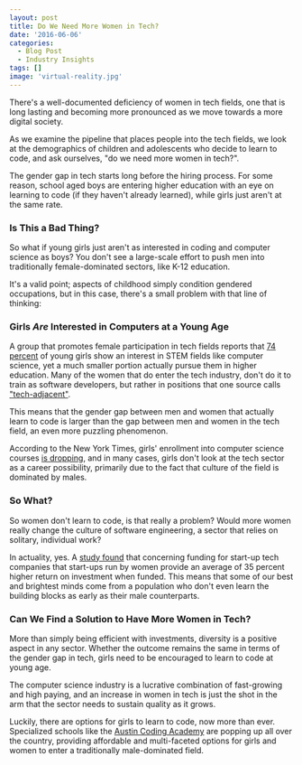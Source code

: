 ```yaml
---
layout: post
title: Do We Need More Women in Tech?
date: '2016-06-06'
categories:
  - Blog Post
  - Industry Insights
tags: []
image: 'virtual-reality.jpg'
---
```


There's a well-documented deficiency of women in tech fields, one that is long lasting and becoming more pronounced as we move towards a more digital society.

As we examine the pipeline that places people into the tech fields, we look at the demographics of children and adolescents who decide to learn to code, and ask ourselves, "do we need more women in tech?".



The gender gap in tech starts long before the hiring process. For some reason, school aged boys are entering higher education with an eye on learning to code (if they haven't already learned), while girls just aren't at the same rate.

### Is This a Bad Thing?


So what if young girls just aren't as interested in coding and computer science as boys? You don't see a large-scale effort to push men into traditionally female-dominated sectors, like K-12 education.



It's a valid point; aspects of childhood simply condition gendered occupations, but in this case, there's a small problem with that line of thinking:

### Girls _Are_ Interested in Computers at a Young Age


A group that promotes female participation in tech fields reports that [74 percent](http://techcrunch.com/2016/05/10/the-lack-of-women-in-tech-is-more-than-a-pipeline-problem/) of young girls show an interest in STEM fields like computer science, yet a much smaller portion actually pursue them in higher education. Many of the women that do enter the tech industry, don't do it to train as software developers, but rather in positions that one source calls ["tech-adjacent"](https://www.themuse.com/advice/why-we-need-to-rethink-women-in-tech).



This means that the gender gap between men and women that actually learn to code is larger than the gap between men and women in the tech field, an even more puzzling phenomenon.

According to the New York Times, girls' enrollment into computer science courses [is dropping](http://www.nytimes.com/2014/06/01/opinion/sunday/how-to-get-girls-into-coding.html?_r=0), and in many cases, girls don't look at the tech sector as a career possibility, primarily due to the fact that culture of the field is dominated by males.

### So What?


So women don't learn to code, is that really a problem? Would more women really change the culture of software engineering, a sector that relies on solitary, individual work?



In actuality, yes. A [study found](http://www.recode.net/2016/6/2/11834380/craig-newmark-women-tech-funding-gender-gap-diversity) that concerning funding for start-up tech companies that start-ups run by women provide an average of 35 percent higher return on investment when funded. This means that some of our best and brightest minds come from a population who don't even learn the building blocks as early as their male counterparts.

### Can We Find a Solution to Have More Women in Tech?


More than simply being efficient with investments, diversity is a positive aspect in any sector. Whether the outcome remains the same in terms of the gender gap in tech, girls need to be encouraged to learn to code at young age.



The computer science industry is a lucrative combination of fast-growing and high paying, and an increase in women in tech is just the shot in the arm that the sector needs to sustain quality as it grows.

Luckily, there are options for girls to learn to code, now more than ever. Specialized schools like the [Austin Coding Academy](//www.austincodingacademy.com/what-we-stand-for/) are popping up all over the country, providing affordable and multi-faceted options for girls and women to enter a traditionally male-dominated field.
